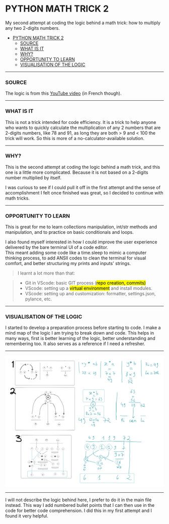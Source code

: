 # PYTHON MATH TRICK 2

My second attempt at coding the logic behind a math trick: how to multiply any two 2-digits numbers.

- [PYTHON MATH TRICK 2](#python-math-trick-2)
    - [SOURCE](#source)
    - [WHAT IS IT](#what-is-it)
    - [WHY?](#why)
    - [OPPORTUNITY TO LEARN](#opportunity-to-learn)
    - [VISUALISATION OF THE LOGIC](#visualisation-of-the-logic)


****

### SOURCE

The logic is from this  [YouTube video](<https://youtu.be/H98sVfOOK9k?si=aWz8zuMkvl6eumi>) (in French though).

****

### WHAT IS IT

This is not a trick intended for code efficiency. It is a trick to help anyone who wants
to quickly calculate the multiplication of any 2 numbers that are 2-digits numbers, like 78 and 91,
as long they are both > 9 and < 100 the trick will work. So this is more of a no-calculator-available solution.

****

### WHY?

This is the second attempt at coding the logic behind a math trick, and this one is a little more complicated.
Because it is not based on a 2-digits number multiplied by itself.

I was curious to see if I could pull it off in the first attempt and the sense of accomplishment I felt
once finished was great, so I decided to continue with math tricks.

****

### OPPORTUNITY TO LEARN

This is great for me to learn collections manipulation, int/str methods and manipulation, and to practice on basic conditionals and loops.

I also found myself interested in how I could improve the user experience delivered by the bare terminal UI of a code editor.   
This meant adding some code like a time.sleep to mimic a computer thinking process, to add ANSII codes to clean the terminal for visual comfort, and better structuring my prints and inputs' strings.

>I learnt a lot more than that:

>- Git in VScode: basic GIT process (<mark>repo creation, commits)
>- VScode: setting up a <mark>virtual environment</mark> and install modules.
>- VScode: setting up and customization: formatter, settings.json, pylance, etc.

****

### VISUALISATION OF THE LOGIC

I started to develop a preparation process before starting to code. I make a mind map of the logic I am trying to break down and code. This helps in many ways, first is better learning of the logic, better understanding and remembering too. It also serves as a reference if I need a refresher.

****

![alt text](image-1.png)

****

I will not describe the logic behind here, I prefer to do it in the main file instead. This way I add numbered bullet points that I can then use in the code for better code comprehension. I did this in my first attempt and I found it very helpful.
